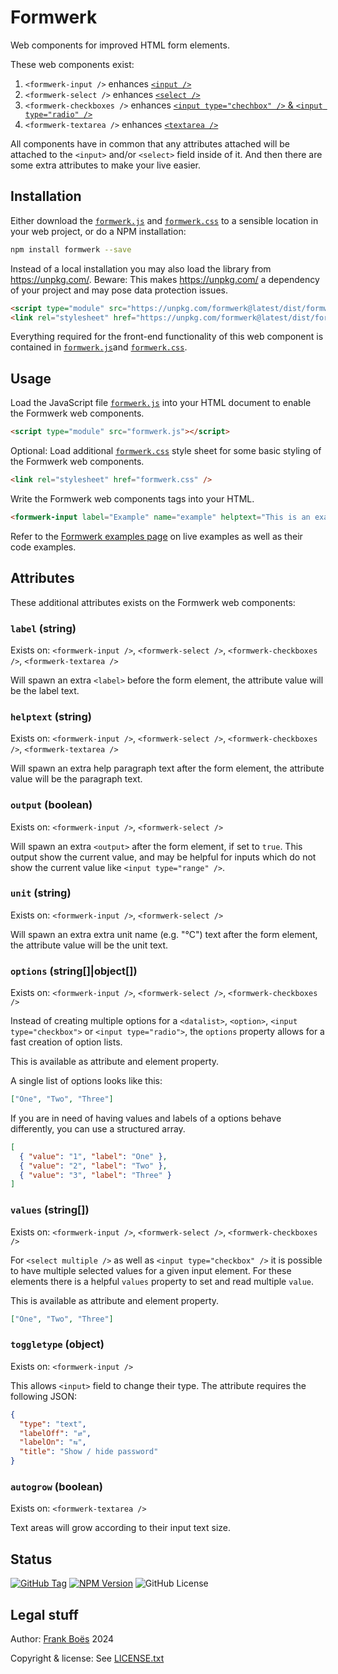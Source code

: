 # Formwerk

Web components for improved HTML form elements.

These web components exist:

1. `<formwerk-input />` enhances [`<input />`](https://developer.mozilla.org/en-US/docs/Web/HTML/Element/input)
2. `<formwerk-select />` enhances [`<select />`](https://developer.mozilla.org/en-US/docs/Web/HTML/Element/select)
3. `<formwerk-checkboxes />` enhances [`<input type="chechbox" />` & `<input type="radio" />`](https://developer.mozilla.org/en-US/docs/Web/HTML/Element/input)
4. `<formwerk-textarea />` enhances [`<textarea />`](https://developer.mozilla.org/en-US/docs/Web/HTML/Element/textarea)

All components have in common that any attributes attached will be attached to the `<input>` and/or `<select>` field inside of it. And then there are some extra attributes to make your live easier.

## Installation

Either download the [`formwerk.js`](dist/formwerk.js) and [`formwerk.css`](dist/formwerk.css) to a sensible location in your web project, or do a NPM installation:

```bash
npm install formwerk --save
```

Instead of a local installation you may also load the library from https://unpkg.com/. Beware: This makes https://unpkg.com/ a dependency of your project and may pose data protection issues.

```html
<script type="module" src="https://unpkg.com/formwerk@latest/dist/formwerk.js"></script>
<link rel="stylesheet" href="https://unpkg.com/formwerk@latest/dist/formwerk.css" />
```

Everything required for the front-end functionality of this web component is contained in [`formwerk.js`](./dist/formwerk.js)and [`formwerk.css`](dist/formwerk.css).

## Usage

Load the JavaScript file [`formwerk.js`](dist/formwerk.js) into your HTML document to enable the Formwerk web components.

```html
<script type="module" src="formwerk.js"></script>
```

Optional: Load additional [`formwerk.css`](dist/formwerk.css) style sheet for some basic styling of the Formwerk web components.

```html
<link rel="stylesheet" href="formwerk.css" />
```

Write the Formwerk web components tags into your HTML.

```html
<formwerk-input label="Example" name="example" helptext="This is an example text field"></formwerk-input>
```

Refer to the [Formwerk examples page](https://fboes.github.io/formwerk/example/) on live examples as well as their code examples.

## Attributes

These additional attributes exists on the Formwerk web components:

### `label` (string)

Exists on: `<formwerk-input />`, `<formwerk-select />`, `<formwerk-checkboxes />`, `<formwerk-textarea />`

Will spawn an extra `<label>` before the form element, the attribute value will be the label text.

### `helptext` (string)

Exists on: `<formwerk-input />`, `<formwerk-select />`, `<formwerk-checkboxes />`, `<formwerk-textarea />`

Will spawn an extra help paragraph text after the form element, the attribute value will be the paragraph text.

### `output` (boolean)

Exists on: `<formwerk-input />`, `<formwerk-select />`

Will spawn an extra `<output>` after the form element, if set to `true`. This output show the current value, and may be helpful for inputs which do not show the current value like `<input type="range" />`.

### `unit` (string)

Exists on: `<formwerk-input />`, `<formwerk-select />`

Will spawn an extra extra unit name (e.g. "°C") text after the form element, the attribute value will be the unit text.

### `options` (string[]\|object[])

Exists on: `<formwerk-input />`, `<formwerk-select />`, `<formwerk-checkboxes />`

Instead of creating multiple options for a `<datalist>`, `<option>`, `<input type="checkbox">` or `<input type="radio">`, the `options` property allows for a fast creation of option lists.

This is available as attribute and element property.

A single list of options looks like this:

```json
["One", "Two", "Three"]
```

If you are in need of having values and labels of a options behave differently, you can use a structured array.

```json
[
  { "value": "1", "label": "One" },
  { "value": "2", "label": "Two" },
  { "value": "3", "label": "Three" }
]
```

### `values` (string[])

Exists on: `<formwerk-input />`, `<formwerk-select />`, `<formwerk-checkboxes />`

For `<select multiple />` as well as `<input type="checkbox" />` it is possible to have multiple selected values for a given input element. For these elements there is a helpful `values` property to set and read multiple `value`.

This is available as attribute and element property.

```json
["One", "Two", "Three"]
```

### `toggletype` (object)

Exists on: `<formwerk-input />`

This allows `<input>` field to change their type. The attribute requires the following JSON:

```json
{
  "type": "text",
  "labelOff": "⇄",
  "labelOn": "⇆",
  "title": "Show / hide password"
}
```

### `autogrow` (boolean)

Exists on: `<formwerk-textarea />`

Text areas will grow according to their input text size.

## Status

[![GitHub Tag](https://img.shields.io/github/v/tag/fboes/formwerk)](https://github.com/fboes/formwerk)
[![NPM Version](https://img.shields.io/npm/v/%40fboes%2Fformwerk.svg)](https://www.npmjs.com/package/@fboes/formwerk)
![GitHub License](https://img.shields.io/github/license/fboes/formwerk)

## Legal stuff

Author: [Frank Boës](https://3960.org/) 2024

Copyright & license: See [LICENSE.txt](LICENSE.txt)
